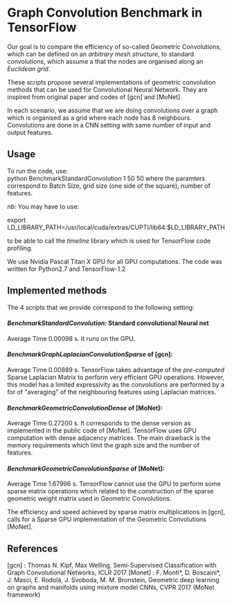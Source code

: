 # Graph Convolution Benchmark in TensorFlow

Our goal is to compare the efficiency of so-called Geometric Convolutions, 
which can be defined on an *arbitrary mesh structure*, to standard convolutions, which assume a that the nodes are organised along an 
*Euclidean grid*.


These scripts propose several implementations of geometric convolution methods that can be used for Convolutional Neural Network. 
They are inspired from original paper and codes of [gcn] and [MoNet].   


In each scenario, we assume that we are doing convolutions over a graph which is organised as a grid where each node has 8 neighbours. 
Convolutions are done in a CNN setting with same number of input and output features.

## Usage
To run the code, use:   
python BenchmarkStandardConvolution 1 50 50
where the paramters correspond to Batch Size, grid size (one side of the square), number of features.

*nb:* You may have to use:

export LD_LIBRARY_PATH=/usr/local/cuda/extras/CUPTI/lib64:$LD_LIBRARY_PATH  

to be able to call the *timeline* library which is used for TensorFlow code profiling.   

We use Nvidia Pascal Titan X GPU for all GPU computations. The code was written for Python2.7 and TensorFlow-1.2

## Implemented methods

The 4 scripts that we provide correspond to the following setting:   
#### *BenchmarkStandardConvolution:* Standard convolutional Neural net
Average Time 0.00098 s. It runs on the GPU.

#### *BenchmarkGraphLaplacianConvolutionSparse* of [gcn]:   
Average Time 0.00889 s. TensorFlow takes advantage of the *pre-computed* Sparse Laplacian Matrix to perform very efficient GPU operations. However, this model has a limited expressivity as the convolutions are performed by a for of "averaging" of the neighbouring features using Laplacian matrices.

#### *BenchmarkGeometricConvolutionDense* of [MoNet]:   
Average Time 0.27200 s. It corresponds to the dense version as implemented in the public code of [MoNet]. 
TensorFlow uses GPU computation with dense adjacency matrices. The main drawback is the memory requirements which limit the graph size and the number of features.

#### *BenchmarkGeometricConvolutionSparse* of [MoNet]:   
Average Time 1.67996 s. TensorFlow cannot use the GPU to perform some sparse matrix operations which related to the construction of the sparse geometric weight matrix used
in Geometric Convolutions.

The efficiency and speed achieved by sparse matrix multiplications in [gcn], calls for a Sparse GPU implementation of the Geometric Convolutions [MoNet].

## References
[gcn] : Thomas N. Kipf, Max Welling, Semi-Supervised Classification with Graph Convolutional Networks, ICLR 2017
[Monet] : F. Monti*, D. Boscaini*, J. Masci, E. Rodolà, J. Svoboda, M. M. Bronstein, Geometric deep learning on graphs and manifolds using mixture model CNNs, CVPR 2017 (MoNet framework)
